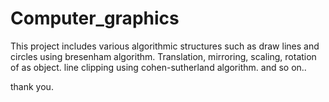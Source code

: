 # Computer_graphics

This project includes various algorithmic structures such as draw lines and circles using bresenham algorithm.
Translation, mirroring, scaling, rotation of as object.
line clipping using cohen-sutherland algorithm.
and so on..

thank you.
